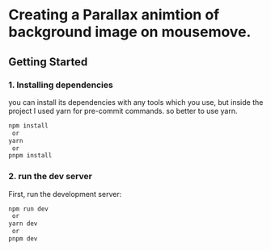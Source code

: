 # Creating a Parallax animtion of background image on mousemove. 


## Getting Started

### 1. Installing dependencies 
 you can install its dependencies with any tools which you use, but inside the project I used yarn for pre-commit commands.
   so better to use yarn.


```bash
npm install
 or
yarn
 or
pnpm install
```
### 2. run the dev server
First, run the development server:

```bash
npm run dev
 or
yarn dev
 or
pnpm dev
```

